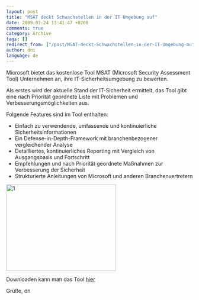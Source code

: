 ```yaml
---
layout: post
title: "MSAT deckt Schwachstellen in der IT Umgebung auf"
date: 2009-07-24 13:41:47 +0200
comments: true
category: Archive
tags: []
redirect_from: ["/post/MSAT-deckt-Schwachstellen-in-der-IT-Umgebung-auf", "/post/msat-deckt-schwachstellen-in-der-it-umgebung-auf"]
author: dni
language: de
---
```

<!-- more -->
<p>Microsoft bietet das kostenlose Tool MSAT (Microsoft Security Assessment Tool) Unternehmen an, ihre IT-Sicherheitsumgebung zu bewerten. </p>  <p>Als erstes wird der aktuelle Stand der IT-Sicherheit ermittelt, das Tool gibt eine nach Priorität geordnete Liste mit Problemen und Verbesserungsmöglichkeiten aus.</p>  <p>Folgende Features sind im Tool enthalten:</p>  <ul>   <li>Einfach zu verwendende, umfassende und kontinuierliche Sicherheitsinformationen </li>    <li>Ein Defense-in-Depth-Framework mit branchenbezogener vergleichender Analyse </li>    <li>Detailliertes, kontinuierliches Reporting mit Vergleich von Ausgangsbasis und Fortschritt </li>    <li>Empfehlungen und nach Priorität geordnete Maßnahmen zur Verbesserung der Sicherheit </li>    <li>Strukturierte Anleitungen von Microsoft und anderen Branchenvertretern </li> </ul>  <p><a href="/assets/archive/1.jpg"><img style="border-bottom: 0px; border-left: 0px; display: inline; border-top: 0px; border-right: 0px" title="1" border="0" alt="1" src="/assets/archive/1_thumb.jpg" width="296" height="234" /></a> </p>  <p>Downloaden kann man das Tool <a href="http://www.microsoft.com/downloads/details.aspx?FamilyId=CD057D9D-86B9-4E35-9733-7ACB0B2A3CA1&amp;displaylang=en">hier</a></p>  <p>Grüße, dn</p>

